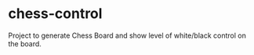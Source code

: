 # chess-control
Project to generate Chess Board and show level of white/black control on the board.
